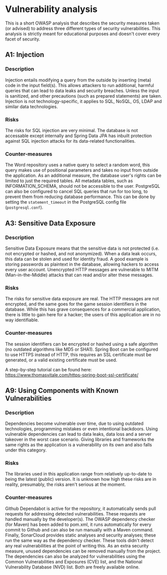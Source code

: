 # Vulnerability analysis
This is a short OWASP analysis that describes the security measures taken (or advised) to address three different types of security vulnerabilities.
This analysis is strictly meant for educational purposes and doesn't cover every facet of security.

## A1: Injection

###  Description
Injection entails modifying a query from the outside by inserting (meta) code in the input field(s).
This allows attackers to run additional, harmful queries that can lead to data leaks and security breaches.
Unless the input is sanitized, and other precautions (such as prepared statements) are taken.
Injection is not technology-specific, it applies to SQL, NoSQL, OS, LDAP and similar data technologies.

### Risks
The risks for SQL injection are very minimal.
The database is not accessable except internally and Spring Data JPA has inbuilt protection against SQL injection attacks for its data-related functionalities.

### Counter-measures
The Word repository uses a native query to select a random word, this query makes use of positional parameters and takes no input from outside the application.
As an additional measure, the database user's rights can be limited to just the required tables.
All metadata tables, such as INFORMATION_SCHEMA, should not be accessible to the user.
PostgreSQL can also be configured to cancel SQL queries that run for too long, to prevent them from reducing database performance.
This can be done by setting the `statement_timeout` in the PostgreSQL config file (`postgresql.conf`).


## A3: Sensitive Data Exposure

### Description
Sensitive Data Exposure means that the sensitive data is not protected (i.e. not encrypted or hashed, and not anonymized).
When a data leak occurs, this data can be stolen and used for identity fraud.
A good example is storing passwords as plaintext in the database, allowing hackers to access every user account.
Unencrypted HTTP messages are vulnerable to MITM (Man-in-the-Middle) attacks that can read and/or alter these messages.

### Risks
The risks for sensitive data exposure are real.
The HTTP messages are not encrypted, and the same goes for the game session identifiers in the database.
While this has grave consequences for a commercial application, there is little to gain here for a hacker; the users of this application are in no way identifiable.

### Counter-measures
The session identifiers can be encrypted or hashed using a safe algorithm (no outdated algorithms like MD5 or SHA1).
Spring Boot can be configured to use HTTPS instead of HTTP, this requires an SSL certificate must be generated, or a valid existing certificate must be used.

A step-by-step tutorial can be found here:
https://www.thomasvitale.com/https-spring-boot-ssl-certificate/


## A9: Using Components with Known Vulnerabilities

### Description
Dependencies become vulnerable over time, due to using outdated technologies, programming mistakes or even intentional backdoors.
Using vulnerable dependencies can lead to data leaks, data loss and a server takeover in the worst case scenario.
Giving libraries and frameworks the same rights as the application is a vulnerability on its own and also falls under this category.

### Risks
The libraries used in this application range from relatively up-to-date to being the latest (public) version.
It is unknown how high these risks are in reality, presumably, the risks aren't serious at the moment.

### Counter-measures
Github Dependabot is active for the repository, it automatically sends pull requests for addressing detected vulnerabilities.
These requests are handled manually by the developer(s).
The OWASP dependency checker (for Maven) has been added to pom.xml, it runs automatically for every commit to Github and can also be run manually with a Maven command.
Finally, SonarCloud provides static analyses and security analyses; these run the same way as the dependency checker.
These tools didn't detect any real vulnerabilities at the point of writing this.
As an extra security measure, unused dependencies can be removed manually from the project.
The dependencies can also be analyzed for vulnerabilities using the Common Vulnerabilities and Exposures (CVE) list, and the National Vulnerability Database (NVD) list.
Both are freely available online.